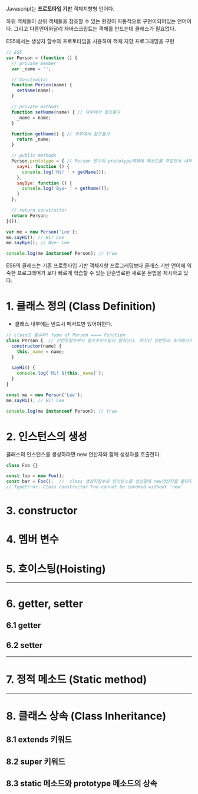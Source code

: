 Javascript는 **프로토타입 기반** 객체지향형 언어다.

하위 객체들이 상위 객체들을 참조할 수 있는 환경이 자동적으로 구현이되어있는 언어이다. 그리고 다른언어와달리 자바스크립트는 객체를 만드는데 클래스가 필요없다.



ES5에서는 생성자 함수와 프로토타입을 사용하여 객체 지향 프로그래밍을 구현

```js
// ES5
var Person = (function () {
  // private member
  var _name = '';

  // Constructor
  function Person(name) {
    setName(name);
  }

  // private mathods
  function setName(name) { // 외부에서 참조불가
    _name = name;
  }

  function getName() { // 외부에서 참조불가
    return _name;
  }

  // public methods
  Person.prototype = { // Person 변수의 prototype객체에 메소드를 추갛면서 내부함수를 호출함
    sayHi: function () {
      console.log('Hi! ' + getName());
    },
    sayBye: function () {
      console.log('Bye~ ' + getName());
    }
  };

  // return constructor
  return Person;
}());

var me = new Person('Lee');
me.sayHi(); // Hi! Lee
me.sayBye(); // Bye~ Lee

console.log(me instanceof Person); // true
```

ES6의 클래스는 기존 프로토타입 기반 객체지향 프로그래밍보다 클래스 기반 언어에 익숙한 프로그래머가 보다 빠르게 학습할 수 있는 단순명료한 새로운 문법을 제시하고 있다. 



# 1. 클래스 정의 (Class Definition)

- 클래스 내부에는 반드시 메서드만 있어야한다.

```js
// class도 함수다! type of Person ==== Function
class Person {  // 선언문함수여서 함수호이스팅이 일어난다. 하지만 선언문과 초기화단계의 사이에서 일시적사각지대가 생기기때문에 선언전에 호출하면 에러가 난다.
  constructor(name) {
    this._name = name;
  }

  sayHi() {
    console.log(`Hi! ${this._name}`);
  }
}

const me = new Person('Lee');
me.sayHi(); // Hi! Lee

console.log(me instanceof Person); // true
```





# 2. 인스턴스의 생성

클래스의 인스턴스를 생성하려면 new 연산자와 함께 생성자를 호출한다.

```js
class Foo {}

const foo = new Foo();	
const bar = Foo();	//  class 생성자함수로 인스턴스를 생성할때 new연산자를 붙이지 않으면 타입에러가 발생한다.
// TypeError: Class constructor Foo cannot be invoked without 'new' 

```

# 3. constructor
# 4. 멤버 변수
# 5. 호이스팅(Hoisting)

---

# 6. getter, setter
## 6.1 getter
## 6.2 setter

---

# 7. 정적 메소드 (Static method)

---


# 8. 클래스 상속 (Class Inheritance)
## 8.1 extends 키워드
## 8.2 super 키워드
## 8.3 static 메소드와 prototype 메소드의 상속